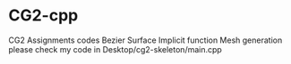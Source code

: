 # CG2-cpp
CG2 Assignments codes
    Bezier Surface
    Implicit function
    Mesh generation
please check my code in Desktop/cg2-skeleton/main.cpp

